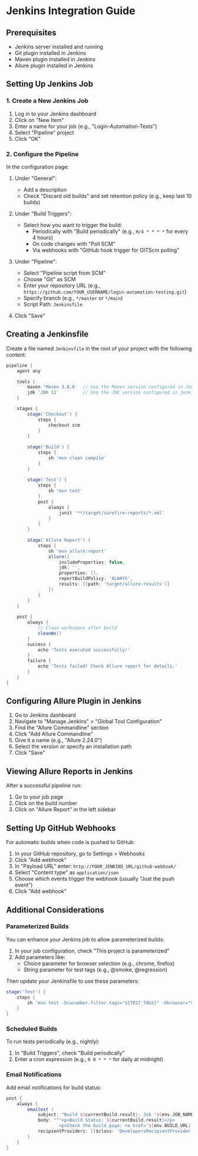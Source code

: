 # Jenkins Integration Guide

## Prerequisites

- Jenkins server installed and running
- Git plugin installed in Jenkins
- Maven plugin installed in Jenkins
- Allure plugin installed in Jenkins

## Setting Up Jenkins Job

### 1. Create a New Jenkins Job

1. Log in to your Jenkins dashboard
2. Click on "New Item"
3. Enter a name for your job (e.g., "Login-Automation-Tests")
4. Select "Pipeline" project
5. Click "OK"

### 2. Configure the Pipeline

In the configuration page:

1. Under "General":
   - Add a description
   - Check "Discard old builds" and set retention policy (e.g., keep last 10 builds)

2. Under "Build Triggers":
   - Select how you want to trigger the build:
     - Periodically with "Build periodically" (e.g., `H/4 * * * *` for every 4 hours)
     - On code changes with "Poll SCM" 
     - Via webhooks with "GitHub hook trigger for GITScm polling"

3. Under "Pipeline":
   - Select "Pipeline script from SCM"
   - Choose "Git" as SCM
   - Enter your repository URL (e.g., `https://github.com/YOUR_USERNAME/login-automation-testing.git`)
   - Specify branch (e.g., `*/master` or `*/main`)
   - Script Path: `Jenkinsfile`

4. Click "Save"

## Creating a Jenkinsfile

Create a file named `Jenkinsfile` in the root of your project with the following content:

```groovy
pipeline {
    agent any

    tools {
        maven 'Maven 3.8.6'  // Use the Maven version configured in Jenkins
        jdk 'JDK 11'         // Use the JDK version configured in Jenkins
    }

    stages {
        stage('Checkout') {
            steps {
                checkout scm
            }
        }
        
        stage('Build') {
            steps {
                sh 'mvn clean compile'
            }
        }
        
        stage('Test') {
            steps {
                sh 'mvn test'
            }
            post {
                always {
                    junit '**/target/surefire-reports/*.xml'
                }
            }
        }
        
        stage('Allure Report') {
            steps {
                sh 'mvn allure:report'
                allure([
                    includeProperties: false,
                    jdk: '',
                    properties: [],
                    reportBuildPolicy: 'ALWAYS',
                    results: [[path: 'target/allure-results']]
                ])
            }
        }
    }
    
    post {
        always {
            // Clean workspace after build
            cleanWs()
        }
        success {
            echo 'Tests executed successfully!'
        }
        failure {
            echo 'Tests failed! Check Allure report for details.'
        }
    }
}
```

## Configuring Allure Plugin in Jenkins

1. Go to Jenkins dashboard
2. Navigate to "Manage Jenkins" > "Global Tool Configuration"
3. Find the "Allure Commandline" section
4. Click "Add Allure Commandline"
5. Give it a name (e.g., "Allure 2.24.0")
6. Select the version or specify an installation path
7. Click "Save"

## Viewing Allure Reports in Jenkins

After a successful pipeline run:

1. Go to your job page
2. Click on the build number
3. Click on "Allure Report" in the left sidebar

## Setting Up GitHub Webhooks

For automatic builds when code is pushed to GitHub:

1. In your GitHub repository, go to Settings > Webhooks
2. Click "Add webhook"
3. In "Payload URL" enter: `http://YOUR_JENKINS_URL/github-webhook/`
4. Select "Content type" as `application/json`
5. Choose which events trigger the webhook (usually "Just the push event")
6. Click "Add webhook"

## Additional Considerations

### Parameterized Builds

You can enhance your Jenkins job to allow parameterized builds:

1. In your job configuration, check "This project is parameterized"
2. Add parameters like:
   - Choice parameter for browser selection (e.g., chrome, firefox)
   - String parameter for test tags (e.g., @smoke, @regression)
   
Then update your Jenkinsfile to use these parameters:

```groovy
stage('Test') {
    steps {
        sh 'mvn test -Dcucumber.filter.tags="${TEST_TAGS}" -Dbrowser="${BROWSER}"'
    }
}
```

### Scheduled Builds

To run tests periodically (e.g., nightly):
1. In "Build Triggers", check "Build periodically"
2. Enter a cron expression (e.g., `0 0 * * *` for daily at midnight)

### Email Notifications

Add email notifications for build status:

```groovy
post {
    always {
        emailext (
            subject: "Build ${currentBuild.result}: Job '${env.JOB_NAME} [${env.BUILD_NUMBER}]'",
            body: """<p>Build Status: ${currentBuild.result}</p>
                    <p>Check the build page: <a href='${env.BUILD_URL}'>${env.JOB_NAME} [${env.BUILD_NUMBER}]</a></p>""",
            recipientProviders: [[$class: 'DevelopersRecipientProvider'], [$class: 'RequesterRecipientProvider']]
        )
    }
}
```
